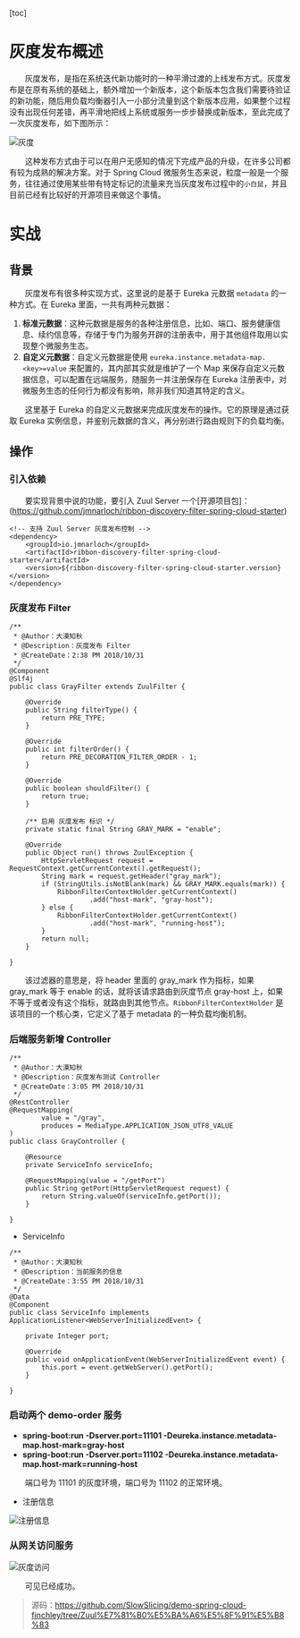 [toc]

# 灰度发布概述

　　灰度发布，是指在系统迭代新功能时的一种平滑过渡的上线发布方式。灰度发布是在原有系统的基础上，额外增加一个新版本，这个新版本包含我们需要待验证的新功能，随后用负载均衡器引入一小部分流量到这个新版本应用，如果整个过程没有出现任何差错，再平滑地把线上系统或服务一步步替换成新版本，至此完成了一次灰度发布，如下图所示：

![灰度](http://img.lynchj.com/473224948e5d451eb79d2c5db2789ecc.png)

　　这种发布方式由于可以在用户无感知的情况下完成产品的升级，在许多公司都有较为成熟的解决方案。对于 Spring Cloud 微服务生态来说，粒度一般是一个服务，往往通过使用某些带有特定标记的流量来充当灰度发布过程中的`小白鼠`，并且目前已经有比较好的开源项目来做这个事情。

# 实战

## 背景

　　灰度发布有很多种实现方式，这里说的是基于 Eureka 元数据 `metadata` 的一种方式。在 Eureka 里面，一共有两种元数据：

1. **标准元数据**：这种元数据是服务的各种注册信息，比如、端口、服务健康信息、续约信息等，存储于专门为服务开辟的注册表中，用于其他组件取用以实现整个微服务生态。
2. **自定义元数据**：自定义元数据是使用 `eureka.instance.metadata-map.<key>=value` 来配置的，其内部其实就是维护了一个 Map 来保存自定义元数据信息，可以配置在远端服务，随服务一并注册保存在 Eureka 注册表中，对微服务生态的任何行为都没有影响，除非我们知道其特定的含义。

　　这里基于 Eureka 的自定义元数据来完成灰度发布的操作。它的原理是通过获取 Eureka 实例信息，并鉴别元数据的含义，再分别进行路由规则下的负载均衡。

## 操作

### 引入依赖

　　要实现背景中说的功能，要引入 Zuul Server 一个[开源项目包]：(https://github.com/jmnarloch/ribbon-discovery-filter-spring-cloud-starter)

```
<!-- 支持 Zuul Server 灰度发布控制 -->
<dependency>
    <groupId>io.jmnarloch</groupId>
    <artifactId>ribbon-discovery-filter-spring-cloud-starter</artifactId>
    <version>${ribbon-discovery-filter-spring-cloud-starter.version}</version>
</dependency>
```

### 灰度发布 Filter

```
/**
 * @Author：大漠知秋
 * @Description：灰度发布 Filter
 * @CreateDate：2:38 PM 2018/10/31
 */
@Component
@Slf4j
public class GrayFilter extends ZuulFilter {

    @Override
    public String filterType() {
        return PRE_TYPE;
    }

    @Override
    public int filterOrder() {
        return PRE_DECORATION_FILTER_ORDER - 1;
    }

    @Override
    public boolean shouldFilter() {
        return true;
    }

    /** 启用 灰度发布 标识 */
    private static final String GRAY_MARK = "enable";

    @Override
    public Object run() throws ZuulException {
        HttpServletRequest request = RequestContext.getCurrentContext().getRequest();
        String mark = request.getHeader("gray_mark");
        if (StringUtils.isNotBlank(mark) && GRAY_MARK.equals(mark)) {
            RibbonFilterContextHolder.getCurrentContext()
                    .add("host-mark", "gray-host");
        } else {
            RibbonFilterContextHolder.getCurrentContext()
                    .add("host-mark", "running-host");
        }
        return null;
    }

}
```

　　该过滤器的意思是，将 header 里面的 gray_mark 作为指标，如果 gray_mark 等于 enable 的话，就将该请求路由到灰度节点 gray-host 上，如果不等于或者没有这个指标，就路由到其他节点。`RibbonFilterContextHolder` 是该项目的一个核心类，它定义了基于 metadata 的一种负载均衡机制。

### 后端服务新增 Controller

```
/**
 * @Author：大漠知秋
 * @Description：灰度发布测试 Controller
 * @CreateDate：3:05 PM 2018/10/31
 */
@RestController
@RequestMapping(
        value = "/gray",
        produces = MediaType.APPLICATION_JSON_UTF8_VALUE
)
public class GrayController {

    @Resource
    private ServiceInfo serviceInfo;

    @RequestMapping(value = "/getPort")
    public String getPort(HttpServletRequest request) {
        return String.valueOf(serviceInfo.getPort());
    }

}
```

* ServiceInfo

```
/**
 * @Author：大漠知秋
 * @Description：当前服务的信息
 * @CreateDate：3:55 PM 2018/10/31
 */
@Data
@Component
public class ServiceInfo implements ApplicationListener<WebServerInitializedEvent> {

    private Integer port;

    @Override
    public void onApplicationEvent(WebServerInitializedEvent event) {
        this.port = event.getWebServer().getPort();
    }

}
```

### 启动两个 demo-order 服务

* **spring-boot:run -Dserver.port=11101 -Deureka.instance.metadata-map.host-mark=gray-host**
* **spring-boot:run -Dserver.port=11102 -Deureka.instance.metadata-map.host-mark=running-host**

　　端口号为 11101 的灰度环境，端口号为 11102 的正常环境。

* 注册信息

![注册信息](http://img.lynchj.com/eeac4a4c3c9a4e1db3d47f51d8a86509.png)

### 从网关访问服务

![灰度访问](http://img.lynchj.com/ecdc004ece9243e6a1042726a2af5bec.gif)

　　可见已经成功。

> 源码：https://github.com/SlowSlicing/demo-spring-cloud-finchley/tree/Zuul%E7%81%B0%E5%BA%A6%E5%8F%91%E5%B8%83
